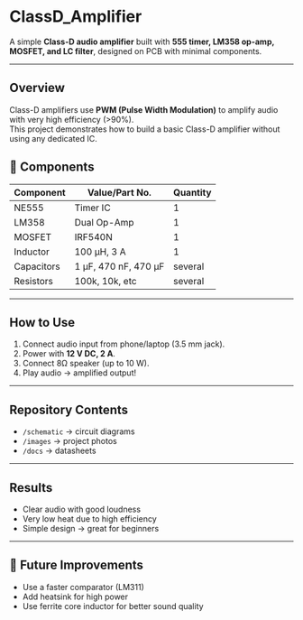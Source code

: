 # ClassD_Amplifier

A simple **Class-D audio amplifier** built with **555 timer, LM358 op-amp, MOSFET, and LC filter**, designed on PCB with minimal components.

---

## Overview
Class-D amplifiers use **PWM (Pulse Width Modulation)** to amplify audio with very high efficiency (>90%).  
This project demonstrates how to build a basic Class-D amplifier without using any dedicated IC.


## 🔧 Components
| Component   | Value/Part No. | Quantity |
|-------------|----------------|----------|
| NE555       | Timer IC       | 1 |
| LM358       | Dual Op-Amp    | 1 |
| MOSFET      | IRF540N        | 1 |
| Inductor    | 100 µH, 3 A    | 1 |
| Capacitors  | 1 µF, 470 nF, 470 µF | several |
| Resistors   | 100k, 10k, etc | several |

---

## How to Use
1. Connect audio input from phone/laptop (3.5 mm jack).  
2. Power with **12 V DC, 2 A**.  
3. Connect 8Ω speaker (up to 10 W).  
4. Play audio → amplified output!  

---

## Repository Contents
- `/schematic` → circuit diagrams   
- `/images` → project photos  
- `/docs` → datasheets  

---

## Results
- Clear audio with good loudness  
- Very low heat due to high efficiency  
- Simple design → great for beginners  

---

## 🔮 Future Improvements
- Use a faster comparator (LM311)  
- Add heatsink for high power  
- Use ferrite core inductor for better sound quality  
